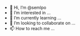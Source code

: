 - 👋 Hi, I’m @semlpo
- 👀 I’m interested in ...
- 🌱 I’m currently learning ...
- 💞️ I’m looking to collaborate on ...
- 📫 How to reach me ...

<!---
semlpo/semlpo is a ✨ special ✨ repository because its `README.md` (this file) appears on your GitHub profile.
You can click the Preview link to take a look at your changes.
--->
